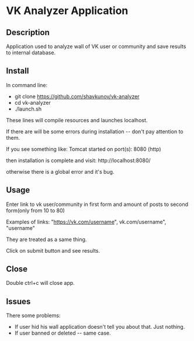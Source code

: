 # VK Analyzer Application

## Description

Application used to analyze wall of VK user or community and 
save results to internal database.

## Install

In command line: 


* git clone https://github.com/shavkunov/vk-analyzer
* cd vk-analyzer
* ./launch.sh

These lines will compile resources and launches localhost.

If there are will be some errors during installation -- don't pay attention to them.

If you see something like:  Tomcat started on port(s): 8080 (http)

then installation is complete and visit: http://localhost:8080/

otherwise there is a global error and it's bug.

## Usage

Enter link to vk user/community in first form 
and amount of posts to second form(only from 10 to 80)

Examples of links: "https://vk.com/username", vk.com/username", "username" 

They are treated as a same thing.

Click on submit button and see results.

## Close

Double ctrl+c will close app.

## Issues

There some problems:

* If user hid his wall application doesn't tell you about that. Just nothing.
* If user banned or deleted -- same case.